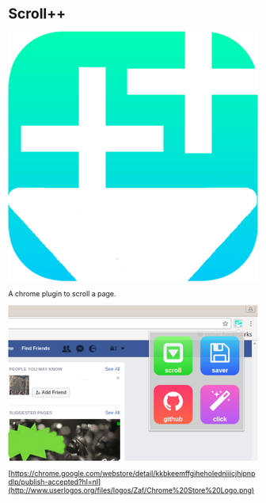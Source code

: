 # Scroll++

![](icon.png)

A chrome plugin to scroll a page.




![](screenshot.png)


[https://chrome.google.com/webstore/detail/kkbkeemffgiheholedniiicjhipnpdlp/publish-accepted?hl=nl](http://www.userlogos.org/files/logos/Zaf/Chrome%20Store%20Logo.png)
